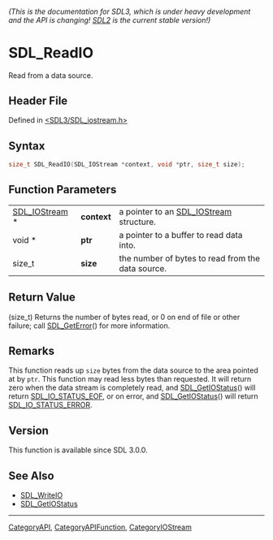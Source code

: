 ###### (This is the documentation for SDL3, which is under heavy development and the API is changing! [SDL2](https://wiki.libsdl.org/SDL2/) is the current stable version!)
# SDL_ReadIO

Read from a data source.

## Header File

Defined in [<SDL3/SDL_iostream.h>](https://github.com/libsdl-org/SDL/blob/main/include/SDL3/SDL_iostream.h)

## Syntax

```c
size_t SDL_ReadIO(SDL_IOStream *context, void *ptr, size_t size);
```

## Function Parameters

|                                |             |                                                         |
| ------------------------------ | ----------- | ------------------------------------------------------- |
| [SDL_IOStream](SDL_IOStream) * | **context** | a pointer to an [SDL_IOStream](SDL_IOStream) structure. |
| void *                         | **ptr**     | a pointer to a buffer to read data into.                |
| size_t                         | **size**    | the number of bytes to read from the data source.       |

## Return Value

(size_t) Returns the number of bytes read, or 0 on end of file or other
failure; call [SDL_GetError](SDL_GetError)() for more information.

## Remarks

This function reads up `size` bytes from the data source to the area
pointed at by `ptr`. This function may read less bytes than requested. It
will return zero when the data stream is completely read, and
[SDL_GetIOStatus](SDL_GetIOStatus)() will return
[SDL_IO_STATUS_EOF](SDL_IO_STATUS_EOF), or on error, and
[SDL_GetIOStatus](SDL_GetIOStatus)() will return
[SDL_IO_STATUS_ERROR](SDL_IO_STATUS_ERROR).

## Version

This function is available since SDL 3.0.0.

## See Also

- [SDL_WriteIO](SDL_WriteIO)
- [SDL_GetIOStatus](SDL_GetIOStatus)

----
[CategoryAPI](CategoryAPI), [CategoryAPIFunction](CategoryAPIFunction), [CategoryIOStream](CategoryIOStream)

